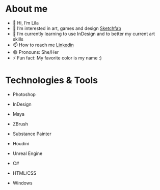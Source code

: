 # About me
- 👋 Hi, I’m Lila
- 👀 I’m interested in art, games and design [Sketchfab](https://sketchfab.com/LilaMatten)
- 🌱 I’m currently learning to use InDesign and to better my current art skills
- 📫 How to reach me [Linkedin](https://www.linkedin.com/in/lila-matten/)
- 😄 Pronouns: She/Her
- ⚡ Fun fact: My favorite color is my name :)

# Technologies & Tools
- Photoshop
- InDesign
- Maya
- ZBrush
- Substance Painter
- Houdini
- Unreal Engine

- C#
- HTML/CSS
- Windows
<!---
lilamatten/lilamatten is a ✨ special ✨ repository because its `README.md` (this file) appears on your GitHub profile.
You can click the Preview link to take a look at your changes.
--->
